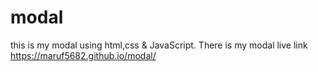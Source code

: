 # modal
this is my modal using html,css & JavaScript. There is my modal live link https://maruf5682.github.io/modal/

